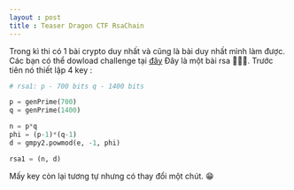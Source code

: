 ```yaml
---
layout : post 
title : Teaser Dragon CTF RsaChain 
--- 
```


Trong kì thi có 1 bài crypto duy nhất và cũng là bài duy nhất mình làm được.  Các bạn có thể dowload challenge tại [đây](https://github.com/hacmao/hacmao.github.io/tree/master/Crypto/ctf/teaser_dragon)
Đây là một bài rsa 😬😬😬. Trước tiên nó thiết lập 4 key :  

```python
# rsa1: p - 700 bits q - 1400 bits

p = genPrime(700)
q = genPrime(1400)

n = p*q
phi = (p-1)*(q-1)
d = gmpy2.powmod(e, -1, phi)

rsa1 = (n, d)
``` 

Mấy key còn lại tương tự nhưng có thay đổi một chút. 😁
